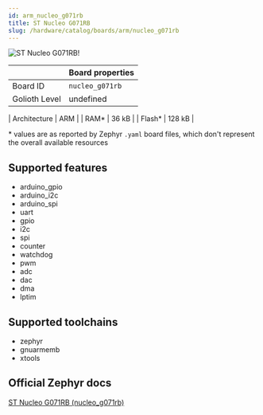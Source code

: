 ```yaml
---
id: arm_nucleo_g071rb
title: ST Nucleo G071RB
slug: /hardware/catalog/boards/arm/nucleo_g071rb
---
```


[//]: # (This is an auto-generated file, do not edit! Changes to it will be lost upon re-generation)

![ST Nucleo G071RB!](/img/boards/arm/nucleo_g071rb.jpg "ST Nucleo G071RB")

|                | Board properties     |
| -------------  | -------------------- |
| Board ID       | `nucleo_g071rb` |
| Golioth Level  | undefined       |

| Architecture   | ARM |
| RAM*           | 36 kB |
| Flash*         | 128 kB |

\* values are as reported by Zephyr `.yaml` board files, which don't represent the overall available resources



## Supported features

* arduino_gpio
* arduino_i2c
* arduino_spi
* uart
* gpio
* i2c
* spi
* counter
* watchdog
* pwm
* adc
* dac
* dma
* lptim

## Supported toolchains

* zephyr
* gnuarmemb
* xtools

## Official Zephyr docs

[ST Nucleo G071RB (nucleo_g071rb)](https://docs.zephyrproject.org/latest/boards/arm/nucleo_g071rb/doc/index.html)
